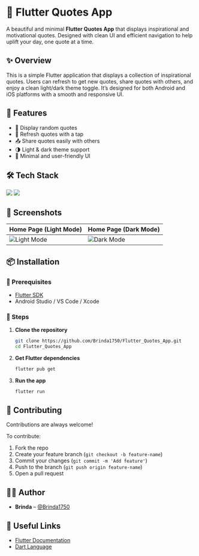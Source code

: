 # 📱 Flutter Quotes App

A beautiful and minimal **Flutter Quotes App** that displays inspirational and motivational quotes. Designed with clean UI and efficient navigation to help uplift your day, one quote at a time.



## ✨ Overview

This is a simple Flutter application that displays a collection of inspirational quotes. Users can refresh to get new quotes, share quotes with others, and enjoy a clean light/dark theme toggle. It’s designed for both Android and iOS platforms with a smooth and responsive UI.



## 🚀 Features

- 📖 Display random quotes
- 🔄 Refresh quotes with a tap
- 📤 Share quotes easily with others
- 🌗 Light & dark theme support
- 🎯 Minimal and user-friendly UI



## 🛠️ Tech Stack

<p align="left">
  <img src="https://img.shields.io/badge/Flutter-02569B?style=for-the-badge&logo=flutter&logoColor=white" />
  <img src="https://img.shields.io/badge/Dart-0175C2?style=for-the-badge&logo=dart&logoColor=white" />
</p>


## 📸 Screenshots

| Home Page (Light Mode) | Home Page (Dark Mode) |
|------------------------|------------------------|
| ![Light Mode](screenshots/light_mode.png) | ![Dark Mode](screenshots/dark_mode.png) |


## 📦 Installation

### 🔧 Prerequisites

- [Flutter SDK](https://flutter.dev/docs/get-started/install)
- Android Studio / VS Code / Xcode

### 🚀 Steps

1. **Clone the repository**
   ```bash
   git clone https://github.com/Brinda1750/Flutter_Quotes_App.git
   cd Flutter_Quotes_App

2. **Get Flutter dependencies**
   ```bash
   flutter pub get

3. **Run the app**
   ```bash
   flutter run


## 🤝 Contributing

Contributions are always welcome!

To contribute:
1. Fork the repo  
2. Create your feature branch (`git checkout -b feature-name`)  
3. Commit your changes (`git commit -m 'Add feature'`)  
4. Push to the branch (`git push origin feature-name`)  
5. Open a pull request  



## 👩‍💻 Author

- **Brinda** – [@Brinda1750](https://github.com/Brinda1750)



## 🔗 Useful Links

- [Flutter Documentation](https://flutter.dev/docs)  
- [Dart Language](https://dart.dev/guides)